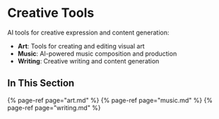 # Creative Tools

AI tools for creative expression and content generation:

- **Art**: Tools for creating and editing visual art
- **Music**: AI-powered music composition and production
- **Writing**: Creative writing and content generation

## In This Section

{% page-ref page="art.md" %}
{% page-ref page="music.md" %}
{% page-ref page="writing.md" %}
